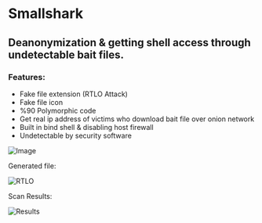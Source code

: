# Smallshark
## Deanonymization &amp; getting shell access through undetectable bait files.

### Features:

- Fake file extension (RTLO Attack)
- Fake file icon
- %90 Polymorphic code
- Get real ip address of victims who download bait file over onion network
- Built in bind shell & disabling host firewall
- Undetectable by security software

![Image](https://user-images.githubusercontent.com/83503290/157923130-11edd2de-8f46-4d15-81fc-8c9dd3d6c7c6.png)

Generated file:

![RTLO](https://user-images.githubusercontent.com/83503290/157925846-b236f942-fe92-4dff-b730-ee9aab65aa3d.png)


Scan Results:

![Results](https://user-images.githubusercontent.com/83503290/157923694-de91a013-ef85-43d9-a364-797c1b2481df.png)
